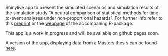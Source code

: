 Shinylive app to present the simulated scenarios and simulation results of the simulation study "A neutral comparison of statistical methods for time-to-event analyses under non-proportional hazards". For further info refer to this [preprint](https://simnph.github.io/SimNPH/) or the [webpage](https://simnph.github.io/SimNPH/) of the accompaning R-package.

This app is a work in progress and will be available on github pages soon.

A version of the app, displaying data from a Masters thesis can be found [here](https://tobiasfellinger.github.io/ShinyDiplomarbeit/about.html).
